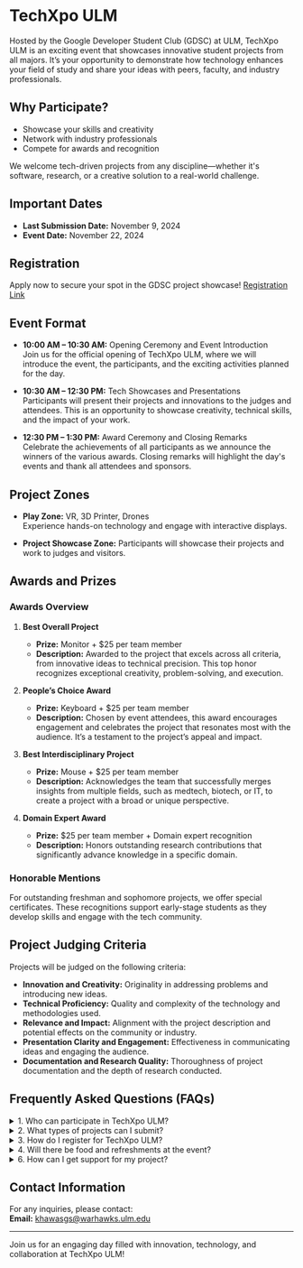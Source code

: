 # TechXpo ULM

Hosted by the Google Developer Student Club (GDSC) at ULM, TechXpo ULM is an exciting event that showcases innovative student projects from all majors. It’s your opportunity to demonstrate how technology enhances your field of study and share your ideas with peers, faculty, and industry professionals.

## Why Participate?

- Showcase your skills and creativity
- Network with industry professionals
- Compete for awards and recognition

We welcome tech-driven projects from any discipline—whether it's software, research, or a creative solution to a real-world challenge.

## Important Dates

- **Last Submission Date:** November 9, 2024
- **Event Date:** November 22, 2024

## Registration

Apply now to secure your spot in the GDSC project showcase! [Registration Link](https://webservices.ulm.edu/webforms/form/gdsc-project-showcase-application)

## Event Format

- **10:00 AM – 10:30 AM:** Opening Ceremony and Event Introduction  
  Join us for the official opening of TechXpo ULM, where we will introduce the event, the participants, and the exciting activities planned for the day.

- **10:30 AM – 12:30 PM:** Tech Showcases and Presentations  
  Participants will present their projects and innovations to the judges and attendees. This is an opportunity to showcase creativity, technical skills, and the impact of your work.

- **12:30 PM – 1:30 PM:** Award Ceremony and Closing Remarks  
  Celebrate the achievements of all participants as we announce the winners of the various awards. Closing remarks will highlight the day's events and thank all attendees and sponsors.

## Project Zones

- **Play Zone:** VR, 3D Printer, Drones  
  Experience hands-on technology and engage with interactive displays.

- **Project Showcase Zone:** Participants will showcase their projects and work to judges and visitors.

## Awards and Prizes

### Awards Overview

1. **Best Overall Project**  
   - **Prize:** Monitor + $25 per team member  
   - **Description:** Awarded to the project that excels across all criteria, from innovative ideas to technical precision. This top honor recognizes exceptional creativity, problem-solving, and execution.

2. **People’s Choice Award**  
   - **Prize:** Keyboard + $25 per team member  
   - **Description:** Chosen by event attendees, this award encourages engagement and celebrates the project that resonates most with the audience. It’s a testament to the project’s appeal and impact.

3. **Best Interdisciplinary Project**  
   - **Prize:** Mouse + $25 per team member
   - **Description:** Acknowledges the team that successfully merges insights from multiple fields, such as medtech, biotech, or IT, to create a project with a broad or unique perspective.

4. **Domain Expert Award**  
   - **Prize:** $25 per team member + Domain expert recognition  
   - **Description:** Honors outstanding research contributions that significantly advance knowledge in a specific domain.

### Honorable Mentions

For outstanding freshman and sophomore projects, we offer special certificates. These recognitions support early-stage students as they develop skills and engage with the tech community.

## Project Judging Criteria
Projects will be judged on the following criteria:
- **Innovation and Creativity:** Originality in addressing problems and introducing new ideas.
- **Technical Proficiency:** Quality and complexity of the technology and methodologies used.
- **Relevance and Impact:** Alignment with the project description and potential effects on the community or industry.
- **Presentation Clarity and Engagement:** Effectiveness in communicating ideas and engaging the audience.
- **Documentation and Research Quality:** Thoroughness of project documentation and the depth of research conducted.

## Frequently Asked Questions (FAQs)

<details>
<summary>1. Who can participate in TechXpo ULM?</summary>
Anyone from any major can participate, as we welcome tech-driven projects from all disciplines.
</details>

<details>
<summary>2. What types of projects can I submit?</summary>
You can submit projects that involve software, research, or creative solutions to real-world challenges.
</details>

<details>
<summary>3. How do I register for TechXpo ULM?</summary>
You can register by filling out the [registration form](https://webservices.ulm.edu/webforms/form/gdsc-project-showcase-application).
</details>

<details>
<summary>4. Will there be food and refreshments at the event?</summary>
Yes, we will provide drinks and snacks for all participants during the event.
</details>


<details>
<summary>6. How can I get support for my project?</summary>
If you need any special support, like hardware or software, please mention it in your project submission. We cannot guarantee that we can provide the items mentioned, but we will try to assist where possible.
</details>


## Contact Information

For any inquiries, please contact:  
**Email:** khawasgs@warhawks.ulm.edu

---

Join us for an engaging day filled with innovation, technology, and collaboration at TechXpo ULM!
